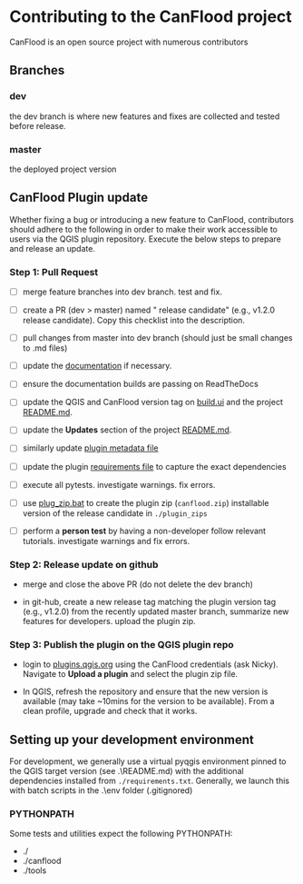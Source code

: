 # Contributing to the CanFlood project

CanFlood is an open source project with numerous contributors

## Branches

### dev
the dev branch is where new features and fixes are collected and tested before release.

### master
the deployed project version

## CanFlood Plugin update

Whether fixing a bug or introducing a new feature to CanFlood, contributors should adhere to the following in order to make their work accessible to users via the QGIS plugin repository.
Execute the below steps to prepare and release an update.

### Step 1: Pull Request

- [ ] merge feature branches into dev branch. test and fix. 

- [ ] create a PR (dev > master) named "<plugin version> release candidate" (e.g., v1.2.0 release candidate). Copy this checklist into the description. 

- [ ] pull changes from master into dev branch (should just be small changes to .md files) 

- [ ] update the [documentation](./docs/CONTRIBUTING.md) if necessary. 

- [ ] ensure the documentation builds are passing on ReadTheDocs

- [ ] update the QGIS and CanFlood version tag on [build.ui](./canflood/build/build.ui) and the project [README.md](./README.md). 

- [ ] update the **Updates** section of the project [README.md](./README.md). 

- [ ] similarly update [plugin metadata file](./canflood/metadata.txt)
      
- [ ] update the plugin [requirements file](./canflood/requirements.txt) to capture the exact dependencies 

- [ ] execute all pytests. investigate warnings. fix errors. 

- [ ] use [plug_zip.bat](./dev_tools/plug_zip.bat) to create the plugin zip (`canflood.zip`) installable version of the release candidate in `./plugin_zips`

- [ ] perform a **person test** by having a non-developer follow relevant tutorials. investigate warnings and fix errors.

### Step 2: Release update on github

- merge and close the above PR (do not delete the dev branch)

- in git-hub, create a new release tag matching the plugin version tag (e.g., v1.2.0) from the recently updated master branch, summarize new features for developers. upload the plugin zip. 

### Step 3: Publish the plugin on the QGIS plugin repo

- login to [plugins.qgis.org](https://plugins.qgis.org/accounts/login/?next=/plugins/my) using the CanFlood credentials (ask Nicky). Navigate to **Upload a plugin** and select the plugin zip file.

- In QGIS, refresh the repository and ensure that the new version is available (may take ~10mins for the version to be available). From a clean profile, upgrade and check that it works.


## Setting up your development environment

For development, we generally use a virtual pyqgis environment pinned to the QGIS target version (see .\README.md) with the additional dependencies installed from `./requirements.txt`.
Generally, we launch this with batch scripts in the .\env folder (.gitignored)


### PYTHONPATH
Some tests and utilities expect the following PYTHONPATH:

 - ./
 - ./canflood
 - ./tools


